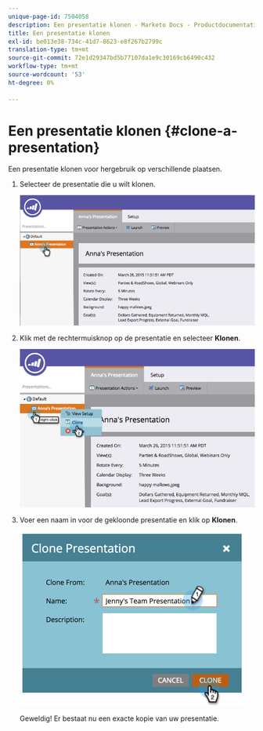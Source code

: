 ```yaml
---
unique-page-id: 7504058
description: Een presentatie klonen - Marketo Docs - Productdocumentatie
title: Een presentatie klonen
exl-id: be013e38-734c-41d7-8623-e8f267b2799c
translation-type: tm+mt
source-git-commit: 72e1d29347bd5b77107da1e9c30169cb6490c432
workflow-type: tm+mt
source-wordcount: '53'
ht-degree: 0%

---
```


# Een presentatie klonen {#clone-a-presentation}

Een presentatie klonen voor hergebruik op verschillende plaatsen.

1. Selecteer de presentatie die u wilt klonen.

   ![](assets/image2015-3-26-12-3a22-3a6.png)

1. Klik met de rechtermuisknop op de presentatie en selecteer **Klonen**.

   ![](assets/image2015-3-26-12-3a22-3a47.png)

1. Voer een naam in voor de gekloonde presentatie en klik op **Klonen**.

   ![](assets/image2015-3-20-16-3a14-3a44.png)

   Geweldig! Er bestaat nu een exacte kopie van uw presentatie.
